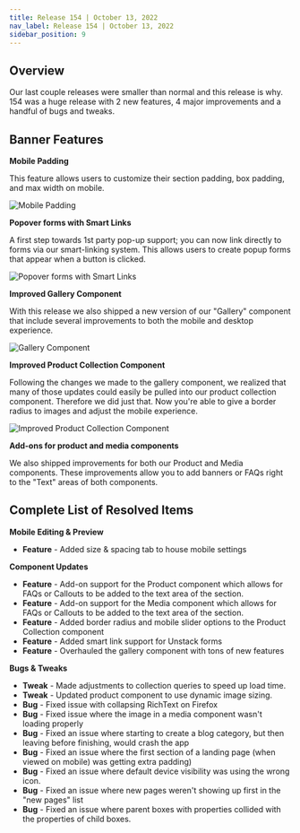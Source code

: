 ```yaml
---
title: Release 154 | October 13, 2022
nav_label: Release 154 | October 13, 2022
sidebar_position: 9
---
```


## Overview

Our last couple releases were smaller than normal and this release is why. 154 was a huge release with 2 new features, 4
major improvements and a handful of bugs and tweaks.

## Banner Features

**Mobile Padding**

This feature allows users to customize their section padding, box padding, and max width on mobile.

![Mobile Padding](/assets/studio/11075083034775.png)

**Popover forms with Smart Links**

A first step towards 1st party pop-up support; you can now link directly to forms via our smart-linking system. This
allows users to create popup forms that appear when a button is clicked.

![Popover forms with Smart Links](/assets/studio/11075222781591.png)

**Improved Gallery Component**

With this release we also shipped a new version of our "Gallery" component that include several improvements to both the
mobile and desktop experience.

![Gallery Component](/assets/studio/11075268663703.png)

**Improved Product Collection Component**

Following the changes we made to the gallery component, we realized that many of those updates could easily be pulled
into our product collection component. Therefore we did just that. Now you're able to give a border radius to images and
adjust the mobile experience.

![Improved Product Collection Component](/assets/studio/11075385201047.png)

**Add-ons for product and media components**

We also shipped improvements for both our Product and Media components. These improvements allow you to add banners or
FAQs right to the "Text" areas of both components.

## Complete List of Resolved Items

**Mobile Editing & Preview**

* **Feature** - Added size & spacing tab to house mobile settings

**Component Updates**

* **Feature** - Add-on support for the Product component which allows for FAQs or Callouts to be added to the text area
  of the section.
* **Feature** - Add-on support for the Media component which allows for FAQs or Callouts to be added to the text area of
  the section.
* **Feature** - Added border radius and mobile slider options to the Product Collection component
* **Feature** - Added smart link support for Unstack forms
* **Feature** - Overhauled the gallery component with tons of new features

**Bugs & Tweaks**

* **Tweak** - Made adjustments to collection queries to speed up load time.
* **Tweak** - Updated product component to use dynamic image sizing.
* **Bug** - Fixed issue with collapsing RichText on Firefox
* **Bug** - Fixed issue where the image in a media component wasn't loading properly
* **Bug** - Fixed an issue where starting to create a blog category, but then leaving before finishing, would crash the
  app
* **Bug** - Fixed an issue where the first section of a landing page (when viewed on mobile) was getting extra padding)
* **Bug** - Fixed an issue where default device visibility was using the wrong icon.
* **Bug** - Fixed an issue where new pages weren't showing up first in the "new pages" list
* **Bug** - Fixed an issue where parent boxes with properties collided with the properties of child boxes.
